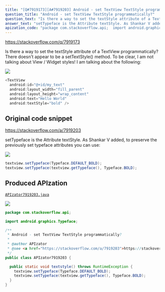 ```yaml
---
title: "[Q#7919173][A#7919203] Android - set TextView TextStyle programmatically?"
question_title: "Android - set TextView TextStyle programmatically?"
question_text: "Is there a way to set the textStyle attribute of a TextView programmatically? There doesn't appear to be a setTextStyle() method. To be clear, I am not talking about View / Widget styles! I am talking about the following:"
answer_text: "setTypeface is the Attribute textStyle. As Shankar V added, to preserve the previously set typeface attributes you can use:"
apization_code: "package com.stackoverflow.api;  import android.graphics.Typeface;  /**  * Android - set TextView TextStyle programmatically?  *  * @author APIzator  * @see <a href=\"https://stackoverflow.com/a/7919203\">https://stackoverflow.com/a/7919203</a>  */ public class APIzator7919203 {    public static void textstyle() throws RuntimeException {     textview.setTypeface(Typeface.DEFAULT_BOLD);     textview.setTypeface(textview.getTypeface(), Typeface.BOLD);   } }"
---
```


https://stackoverflow.com/q/7919173

Is there a way to set the textStyle attribute of a TextView programmatically? There doesn&#x27;t appear to be a setTextStyle() method.
To be clear, I am not talking about View / Widget styles! I am talking about the following:


<div class="code-logo"><img src="/stackoverflow.png" /></div>

```java
<TextView
  android:id="@+id/my_text"
  android:layout_width="fill_parent"
  android:layout_height="wrap_content"
  android:text="Hello World"
  android:textStyle="bold" />
```


## Original code snippet

https://stackoverflow.com/a/7919203

setTypeface is the Attribute textStyle.
As Shankar V added, to preserve the previously set typeface attributes you can use:

<div class="code-logo"><img src="/stackoverflow.png" /></div>

```java
textview.setTypeface(Typeface.DEFAULT_BOLD);
textview.setTypeface(textview.getTypeface(), Typeface.BOLD);
```

## Produced APIzation

[`APIzator7919203.java`](https://github.com/pasqualesalza/apization-temp-data/raw/master/search/APIzator7919203.java)

<div class="code-logo"><img src="/apizator.png" /></div>

```java
package com.stackoverflow.api;

import android.graphics.Typeface;

/**
 * Android - set TextView TextStyle programmatically?
 *
 * @author APIzator
 * @see <a href="https://stackoverflow.com/a/7919203">https://stackoverflow.com/a/7919203</a>
 */
public class APIzator7919203 {

  public static void textstyle() throws RuntimeException {
    textview.setTypeface(Typeface.DEFAULT_BOLD);
    textview.setTypeface(textview.getTypeface(), Typeface.BOLD);
  }
}

```